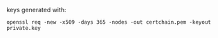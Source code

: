 keys generated with:

`openssl req -new -x509 -days 365 -nodes -out certchain.pem -keyout private.key`